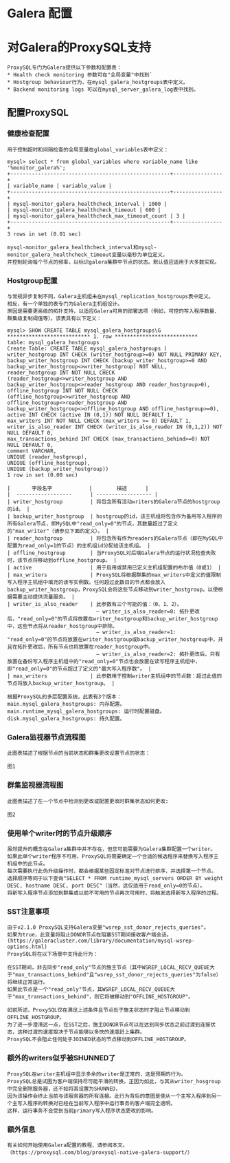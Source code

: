 # Galera 配置

# 对Galera的ProxySQL支持

    ProxySQL专门为Galera提供以下参数和配置表：
    * Health check monitoring 参数可在"全局变量"中找到`
    * Hostgroup behaviour行为，在mysql_galera_hostgroups表中定义。
    * Backend monitoring logs 可以在mysql_server_galera_log表中找到。
    
## 配置ProxySQL

### 健康检查配置

    用于控制超时和间隔检查的全局变量在global_variables表中定义：
    
    mysql> select * from global_variables where variable_name like '%monitor_galera%';
    +----------------------------------------------------+----------------+
    | variable_name | variable_value |
    +----------------------------------------------------+----------------+
    | mysql-monitor_galera_healthcheck_interval | 1000 |
    | mysql-monitor_galera_healthcheck_timeout | 600 |
    | mysql-monitor_galera_healthcheck_max_timeout_count | 3 |
    +----------------------------------------------------+----------------+
    3 rows in set (0.01 sec)
    
    mysql-monitor_galera_healthcheck_interval和mysql-monitor_galera_healthcheck_timeout变量以毫秒为单位定义，
    并控制轮询每个节点的频率，以标识galera集群中节点的状态。默认值应适用于大多数实现。
  
### Hostgroup配置

    与常规异步复制不同，Galera主机组未在mysql_replication_hostgroups表中定义。
    相反，有一个单独的表专门为Galera主机组设计。
    原因是需要更高级的拓扑支持，以适应Galera可用的部署选项（例如，可控的写入程序数量、群集级复制阈值等）。该表具有以下定义：  
    
    mysql> SHOW CREATE TABLE mysql_galera_hostgroups\G
    *************************** 1. row ***************************
    table: mysql_galera_hostgroups
    Create Table: CREATE TABLE mysql_galera_hostgroups (
    writer_hostgroup INT CHECK (writer_hostgroup>=0) NOT NULL PRIMARY KEY,
    backup_writer_hostgroup INT CHECK (backup_writer_hostgroup>=0 AND backup_writer_hostgroup<>writer_hostgroup) NOT NULL,
    reader_hostgroup INT NOT NULL CHECK (reader_hostgroup<>writer_hostgroup AND backup_writer_hostgroup<>reader_hostgroup AND reader_hostgroup>0),
    offline_hostgroup INT NOT NULL CHECK (offline_hostgroup<>writer_hostgroup AND offline_hostgroup<>reader_hostgroup AND backup_writer_hostgroup<>offline_hostgroup AND offline_hostgroup>=0),
    active INT CHECK (active IN (0,1)) NOT NULL DEFAULT 1,
    max_writers INT NOT NULL CHECK (max_writers >= 0) DEFAULT 1,
    writer_is_also_reader INT CHECK (writer_is_also_reader IN (0,1,2)) NOT NULL DEFAULT 0,
    max_transactions_behind INT CHECK (max_transactions_behind>=0) NOT NULL DEFAULT 0,
    comment VARCHAR,
    UNIQUE (reader_hostgroup),
    UNIQUE (offline_hostgroup),
    UNIQUE (backup_writer_hostgroup))
    1 row in set (0.00 sec)
    
    |       字段名字            |        描述      |
    |  ------------------      | ------------------ |
    | writer_hostgroup         | 将包含所有活动writers的Galera节点的hostgroup的id。 |
    | backup_writer_hostgroup  | hostgroup的id，该主机组将包含作为备用写入程序的所有Galera节点，即MySQL中"read_only=0"的节点，其数量超过了定义的"max_writer"（请参见下面的定义）。 |
    | reader_hostgroup         | 将包含所有作为readers的Galera节点（即在MySQL中配置为read_only=1的节点）的主机组id分配给该主机组。 |
    | offline_hostgroup        | 当ProxySQL对后端Galera节点的运行状况检查失败时，该节点将移动到offline_hostgroup。 |
    | active                   | 用于启用或禁用已定义主机组配置的布尔值（0或1） |
    | max_writers              | ProxySQL将根据群集的max_writers中定义的值限制写入程序主机组中填充的读写实例数。任何超过此数目的节点都会放入backup_writer_hostgroup，ProxySQL会将这些节点移动到writer_hostgroup，以便根据需要主动提供流量服务。 |
    | writer_is_also_reader    | 此参数有三个可能的值：（0、1、2）。
                                 – writer_is_also_reader=0: 拓扑更改后，"read_only=0"的节点将放置在writer_hostgroup和backup_writer_hostgroup中，这些节点将从reader_hostgroup中排除。
                                 – writer_is_also_reader=1: "read_only=0"的节点将放置在writer_hostgroup或backup_writer_hostgroup中，并且在拓扑更改后，所有节点也将放置在reader_hostgroup中。
                                 – writer_is_also_reader=2: 拓扑更改后，只有放置在备份写入程序主机组中的"read_only=0"节点也会放置在读写程序主机组中，即"read_only=0"的节点超过了定义的"最大写入程序数"。 |
    | max_writers              | 此参数用于控制writer主机组中的节点数：超过此值的节点将放入backup_writer_hostgroup。 |
    
    根据ProxySQL的多层配置系统，此表有3个版本：
    main.mysql_galera_hostgroups: 内存配置。
    main.runtime_mysql_galera_hostgroups: 运行时配置磁盘。
    disk.mysql_galera_hostgroups: 持久配置。
    
### Galera监视器节点流程图

    此图表描述了根据节点的当前状态和群集更改设置节点的状态：
    
    图1
    
### 群集监视器流程图

    此图表描述了在一个节点中检测到更改或配置更改时群集状态如何更改:
    
    图2
    
### 使用单个writer时的节点升级顺序

    虽然提升的概念在Galera集群中并不存在，但您可能需要为Galera集群配置一个writer。
    如果此单个writer程序不可用，ProxySQL将需要确定一个合适的候选程序来替换写入程序主机组中的此节点。
    每次需要执行此伪升级操作时，都会根据某些固定标准对节点进行排序，并选择第一个节点。
    选择顺序等同于以下查询"SELECT * FROM runtime_mysql_servers ORDER BY weight DESC, hostname DESC, port DESC"（当然，这仅适用于read_only=0的节点）。
    将新写入程序节点添加到群集或以前不可用的节点再次可用时，将触发选择新写入程序的过程。
    
### SST注意事项

    由于v2.1.0 ProxySQL支持Galera变量"wsrep_sst_donor_rejects_queries"。
    如果为true，此变量将阻止DONOR节点在阻塞SST期间接收客户端会话。(https://galeracluster.com/library/documentation/mysql-wsrep-options.html)
    ProxySQL将在以下场景中支持此行为：
    
    在SST期间，非去同步"read_only"节点的施主节点（其中WSREP_LOCAL_RECV_QUEUE大于"max_transactions_behind"且"wsrep_sst_donor_rejects_queries"为false）将继续正常运行。
    如果此节点是一个"read_only"节点，其WSREP_LOCAL_RECV_QUEUE大于"max_transactions_behind"，则它将被移动到"OFFLINE_HOSTGROUP"。

    如前所述，ProxySQL仅在满足上述条件且节点处于施主状态时才阻止节点移动到OFFLINE_HOSTGROUP。
    为了进一步澄清这一点，在SST之后，施主DONOR节点可以在达到同步状态之前过渡到连接状态，这种过渡的速度取决于节点能够以多快的速度赶上集群。
    ProxySQL不会阻止任何处于JOINED状态的节点移动到OFFLINE_HOSTGROUP。
    
### 额外的writers似乎被SHUNNED了

    ProxySQL在writer主机组中显示多余的writer是正常的，这是预期的行为。
    ProxySQL总是试图为客户端保持尽可能平滑的转换，正因为如此，与其从writer_hosgroup中完全删除服务器，还不如将其设置为SHUNNED，
    因为该操作会终止当前与该服务器的所有连接。此行为背后的意图是使从一个主写入程序到另一个主写入程序的转换对已经在当前写入程序中运行事务的客户端完全透明。
    这样，运行事务不会受到当前primary写入程序状态更改的影响。
    
### 额外信息

    有关如何开始使用Galera配置的教程，请参阅本文。（https://proxysql.com/blog/proxysql-native-galera-support/）
